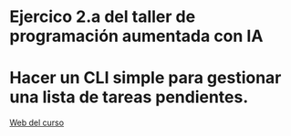 # Ejercico 2.a del taller de programación aumentada con IA
# Hacer un CLI simple para gestionar una lista de tareas pendientes.

[Web del curso](https://doble.io/es/courses/ai-enhanced-coding)
